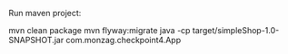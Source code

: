 Run maven project:

mvn clean package 
mvn flyway:migrate
java -cp target/simpleShop-1.0-SNAPSHOT.jar com.monzag.checkpoint4.App
